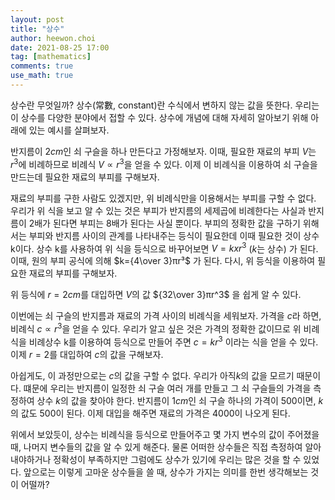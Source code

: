 ```yaml
---
layout: post
title: "상수"
author: heewon.choi
date: 2021-08-25 17:00
tag: [mathematics]
comments: true
use_math: true
---
```

상수란 무엇일까? 상수(常數, constant)란 수식에서 변하지 않는 값을 뜻한다. 우리는 이 상수를 다양한 분야에서 접할 수 있다. 상수에 개념에 대해 자세히 알아보기 위해 아래에 있는 예시를 살펴보자.

반지름이 $2cm$인 쇠 구슬을 하나 만든다고 가정해보자. 이때, 필요한 재료의 부피 $V$는 $r^3$에 비례하므로 비례식 $V∝r^3$을 얻을 수 있다. 이제 이 비례식을 이용하여 쇠 구슬을 만드는데 필요한 재료의 부피를 구해보자.

재료의 부피를 구한 사람도 있겠지만, 위 비례식만을 이용해서는 부피를 구할 수 없다. 우리가 위 식을 보고 알 수 있는 것은 부피가 반지름의 세제곱에 비례한다는 사실과 반지름이 2배가 된다면 부피는 8배가 된다는 사실 뿐이다. 부피의 정확한 값을 구하기 위해서는 부피와 반지름 사이의 관계를 나타내주는 등식이 필요한데 이때 필요한 것이 상수 k이다. 상수 k를 사용하여 위 식을 등식으로 바꾸어보면 $V=k x r^3$ ($k$는 상수) 가 된다. 이때, 원의 부피 공식에 의해 $k={4\over 3}πr³$ 가 된다. 다시, 위 등식을 이용하여 필요한 재료의 부피를 구해보자.

위 등식에 $r=2cm$를 대입하면 $V$의 값 ${32\over 3}πr^3$ 을 쉽게 알 수 있다.

이번에는 쇠 구슬의 반지름과 재료의 가격 사이의 비례식을 세워보자. 가격을 $c$라 하면, 비례식 $c∝r^3$을 얻을 수 있다. 우리가 알고 싶은 것은 가격의 정확한 값이므로 위 비례식을 비례상수 k를 이용하여 등식으로 만들어 주면 $c=kr^3$ 이라는 식을 얻을 수 있다. 이제 $r=2$를 대입하여 $c$의 값을 구해보자.

아쉽게도, 이 과정만으로는 $c$의 값을 구할 수 없다. 우리가 아직$k$의 값을 모르기 때문이다. 떄문에 우리는 반지름이 일정한 쇠 구슬 여러 개를 만들고 그 쇠 구슬들의 가격을 측정하여 상수 $k$의 값을 찾아야 한다. 반지름이 $1cm$인 쇠 구슬 하나의 가격이 500이면, $k$의 값도 500이 된다. 이제 대입을 해주면 재료의 가격은 4000이 나오게 된다.

위에서 보았듯이, 상수는 비례식을 등식으로 만들어주고 몇 가지 변수의 값이 주어졌을 때, 나머지 변수들의 값을 알 수 있게 해준다. 물론 어떠한 상수들은 직접 측정하여 알아내야하거나 정확성이 부족하지만 그럼에도 상수가 있기에 우리는 많은 것을 할 수 있었다. 앞으로는 이렇게 고마운 상수들을 쓸 때, 상수가 가지는 의미를 한번 생각해보는 것이 어떨까?